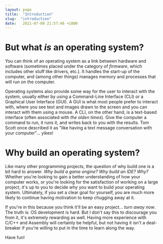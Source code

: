 ```yaml
---
layout: page
title:  "Introduction"
slug:  "introduction"
date:   2021-07-09 21:57:46 +1000
---
```


# But what *is* an operating system?
You can think of an operating system as a link between hardware and software (sometimes placed under the category of *firmware*, which includes other stuff like drivers, etc.). It handles the start-up of the computer, and (among other things) manages memory and processes that will run on the computer.

Operating systems also provide some way for the user to interact with the system, usually either by using a Command-Line Interface (CLI) or a Graphical User Interface (GUI). A GUI is what most people prefer to interact with, where you see text and images drawn to the screen and you can interact with them using a mouse. A CLI, on the other hand, is a text-based interface (often associated with *the olden times*). Give the computer a command to run, it runs it, and writes back to you with the results. Tom Scott once described it as "like having a text message conversation with your computer"... yikes!

# Why build an operating system?
Like many other programming projects, the question of why build one is a bit hard to answer. *Why build a game engine? Why build an IDE? Why?* Whether you're looking to gain a better understanding of how your computer works, or you're looking for the satisfaction of working on a large project, it's up to you to decide why you want to build your operating system. Ultimately, if you set a clear goal for yourself, you are much more likely to continue having motivation to keep chugging away at it.

If you're in this because you think it'll be an easy project... *turn away now*. The truth is: OS development is hard. But I don't say this to discourage you from it, it's extremely rewarding as well. Having more experience with C/C++ and Assembly will certainly be helpful, but not having it isn't a deal-breaker if you're willing to put in the time to learn along the way.

Have fun!
